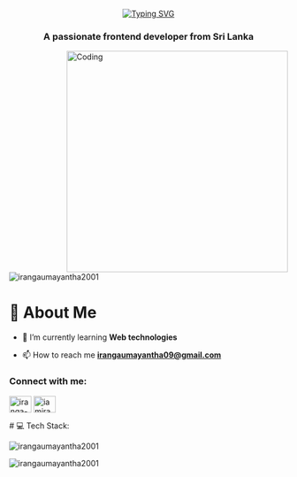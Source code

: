 <p align="center">
<a href="https://git.io/typing-svg"><img src="https://readme-typing-svg.herokuapp.com?font=Fira+Code&size=35&pause=1000&width=435&lines=I+am++Iranga+Umayantha" alt="Typing SVG" /></a></p>
<h3 align="center">A passionate frontend developer from Sri Lanka</h3>
<img align="right" alt="Coding" width="400" src="https://cdn.dribbble.com/users/1162077/screenshots/3848914/programmer.gif">
<p align="left"> <img src="https://komarev.com/ghpvc/?username=irangaumayantha2001&label=Profile%20views&color=0e75b6&style=flat" alt="irangaumayantha2001" /> </p>
  
  # 💫 About Me

- 🌱 I’m currently learning **Web technologies**

- 📫 How to reach me **irangaumayantha09@gmail.com**

<h3 align="left">Connect with me:</h3>
<p align="left">
<a href="https://linkedin.com/in/iranga-umayantha-20973b184/" target="blank"><img align="center" src="https://raw.githubusercontent.com/rahuldkjain/github-profile-readme-generator/master/src/images/icons/Social/linked-in-alt.svg" alt="iranga-umayantha-20973b184/" height="30" width="40" /></a>
<a href="https://www.hackerrank.com/iamiranga9" target="blank"><img align="center" src="https://raw.githubusercontent.com/rahuldkjain/github-profile-readme-generator/master/src/images/icons/Social/hackerrank.svg" alt="iamiranga9" height="30" width="40" /></a>
</p>
# 💻 Tech Stack:



<p><img align="center" src="https://github-readme-stats.vercel.app/api/top-langs?username=irangaumayantha2001&show_icons=true&locale=en&layout=compact" alt="irangaumayantha2001" /></p>

<p><img align="center" src="https://github-readme-streak-stats.herokuapp.com/?user=irangaumayantha2001&" alt="irangaumayantha2001" /></p>

